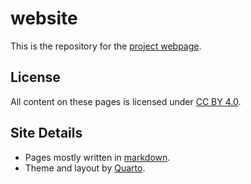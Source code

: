 # website

This is the repository for the [project webpage](https://www.tesselle.org).

## License

All content on these pages is licensed under [CC BY 4.0](https://creativecommons.org/licenses/by/4.0).

## Site Details

* Pages mostly written in [markdown](https://daringfireball.net/projects/markdown/).
* Theme and layout by [Quarto](https://www.quarto.org).
